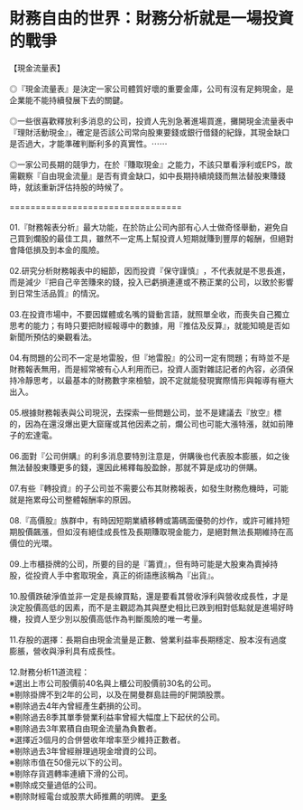 # 財務自由的世界：財務分析就是一場投資的戰爭


<div class="_xlr"><span class="fbPhotosPhotoContext" id="fbPhotoSnowliftContext"></span><span class="fbPhotosPhotoCaption" tabindex="0" aria-live="polite" data-ft="{&quot;tn&quot;:&quot;K&quot;}" id="fbPhotoSnowliftCaption"><span class="hasCaption"><div id="id_590ea3c59e1690b21197330" class="text_exposed_root">【現金流量表】<br> <br><span> ◎『現金流量表』是決定一家公司體質好壞的重要金庫，公</span><wbr><span class="word_break"></span>司有沒有足夠現金，是企業能不能持續發展下去的關鍵。<br> <br><span> ◎一些很喜歡釋放利多消息的公司，投資人先別急著進場買</span><wbr><span class="word_break"></span><span>進，攤開現金流量表中『理財活動現金』，確定是否該公司</span><wbr><span class="word_break"></span><span>常向股東要錢或銀行借錢的紀錄，其現金缺口是否過大，才</span><wbr><span class="word_break"></span>能準確判斷利多的真實性。<span class="text_exposed_hide">⋯⋯</span><span class="text_exposed_show"><br> <br><span> ◎一家公司長期的競爭力，在於『賺取現金』之能力，不該</span><wbr><span class="word_break"></span><span>只單看淨利或EPS，故需觀察『自由現金流量』是否有資</span><wbr><span class="word_break"></span><span>金缺口，如中長期持續燒錢而無法替股東賺錢時，就該重新</span><wbr><span class="word_break"></span>評估持股的時候了。<br> <br><span> ==========================</span><wbr><span class="word_break"></span>=======<br> <br><span> 01.『財務報表分析』最大功能，在於防止公司內部有心</span><wbr><span class="word_break"></span><span>人士做奇怪舉動，避免自己買到爛股的最佳工具，雖然不一</span><wbr><span class="word_break"></span><span>定馬上幫投資人短期就賺到豐厚的報酬，但絕對會降低損及</span><wbr><span class="word_break"></span>到本金的風險。<br> <br><span> 02.研究分析財務報表中的細節，因而投資『保守謹慎』</span><wbr><span class="word_break"></span><span>，不代表就是不思長進，而是減少『把自己辛苦賺來的錢，</span><wbr><span class="word_break"></span><span>投入已虧損連連或不務正業的公司，以致於影響到日常生活</span><wbr><span class="word_break"></span>品質』的情況。<br> <br><span> 03.在投資市場中，不要因媒體或名嘴的聳動言語，就照</span><wbr><span class="word_break"></span><span>單全收，而喪失自己獨立思考的能力；有時只要把財經報導</span><wbr><span class="word_break"></span><span>中的數據，用『推估及反算』，就能知曉是否如新聞所預估</span><wbr><span class="word_break"></span>的樂觀看法。<br> <br><span> 04.有問題的公司不一定是地雷股，但『地雷股』的公司</span><wbr><span class="word_break"></span><span>一定有問題；有時並不是財務報表無用，而是經常被有心人</span><wbr><span class="word_break"></span><span>利用而已，投資人面對雜誌記者的內容，必須保持冷靜思考</span><wbr><span class="word_break"></span><span>，以最基本的財務數字來檢驗，說不定就能發現實際情形與</span><wbr><span class="word_break"></span>報導有極大出入。<br> <br><span> 05.根據財務報表與公司現況，去探索一些問題公司，並</span><wbr><span class="word_break"></span><span>不是建議去『放空』標的，因為在還沒爆出更大窟窿或其他</span><wbr><span class="word_break"></span>因素之前，爛公司也可能大漲特漲，就如前陣子的宏達電。<br> <br><span> 06.面對『公司併購』的利多消息要特別注意是，併購後</span><wbr><span class="word_break"></span><span>也代表股本膨脹，如之後無法替股東賺更多的錢，還因此稀</span><wbr><span class="word_break"></span>釋每股盈餘，那就不算是成功的併購。<br> <br><span> 07.有些『轉投資』的子公司並不需要公布其財務報表，</span><wbr><span class="word_break"></span><span>如發生財務危機時，可能就是拖累母公司整體報酬率的原因</span><wbr><span class="word_break"></span>。<br> <br><span> 08.『高價股』族群中，有時因短期業績移轉或籌碼面優</span><wbr><span class="word_break"></span><span>勢的炒作，或許可維持短期股價飆漲，但如沒有絕佳成長性</span><wbr><span class="word_break"></span><span>及長期賺取現金能力，是絕對無法長期維持在高價位的光環</span><wbr><span class="word_break"></span>。<br> <br><span> 09.上市櫃掛牌的公司，所要的目的是『籌資』，但有時</span><wbr><span class="word_break"></span><span>可能是大股東為賣掉持股，從投資人手中套取現金，真正的</span><wbr><span class="word_break"></span>術語應該稱為『出貨』。<br> <br><span> 10.股價跌破淨值並非一定是長線買點，還是要看其營收</span><wbr><span class="word_break"></span><span>淨利與營收成長性，才是決定股價高低的因素，而不是主觀</span><wbr><span class="word_break"></span><span>認為其與歷史相比已跌到相對低點就是進場好時機，投資人</span><wbr><span class="word_break"></span>至少別以股價高低作為判斷風險的唯一考量。<br> <br><span> 11.存股的選擇：長期自由現金流量是正數、營業利益率</span><wbr><span class="word_break"></span>長期穩定、股本沒有過度膨脹，營收與淨利具有成長性。<br> <br> 12.財務分析11道流程：<br><span> ※選出上市公司股價前40名與上櫃公司股價前30名的公</span><wbr><span class="word_break"></span>司。<br><span> ※剔除掛牌不到2年的公司，以及在開曼群島註冊的F開頭</span><wbr><span class="word_break"></span>股票。<br> ※剔除過去4年內曾經產生虧損的公司。<br><span> ※剔除過去8季其單季營業利益率曾經大幅度上下起伏的公</span><wbr><span class="word_break"></span>司。<br> ※剔除過去3年累積自由現金流量為負數者。<br> ※選擇近3個月的合併營收年增率至少維持正數者。<br> ※剔除過去3年曾經辦理過現金增資的公司。<br> ※剔除市值在50億元以下的公司。<br> ※剔除存貨週轉率連續下滑的公司。<br> ※剔除成交量過低的公司。<br> ※剔除財經電台或股票大師推薦的明牌。</span><span class="text_exposed_hide"> <span class="text_exposed_link"><a class="see_more_link" data-interaction-root-id="_24_q" onclick="var func = function(e) { e.preventDefault(); }; var parent = Parent.byClass(this, &quot;text_exposed_root&quot;); if (parent &amp;&amp; parent.getAttribute(&quot;id&quot;) == &quot;id_590ea3c59e1690b21197330&quot;) { CSS.addClass(parent, &quot;text_exposed&quot;); Arbiter.inform(&quot;reflow&quot;); }; func(event); " href="#" data-ft="{&quot;tn&quot;:&quot;e&quot;}" role="button"><span class="see_more_link_inner">更多</span></a></span></span></div></span></span><span class="fbPhotoTagList hidden_elem" id="fbPhotoSnowliftTagList"></span><div class="pts fbPhotoProductsTagList" id="fbPhotoSnowliftProductsTagList"></div><div class="pts fbPhotoLegacyTagList" id="fbPhotoSnowliftLegacyTagList"><div></div></div><div class="fbPhotosPhotoButtons" id="fbPhotoSnowliftCallToActionButton"></div><div class="mvm fbPhotosPhotoOwnerButtons stat_elem" id="fbPhotoSnowliftOwnerButtons"></div><div class="_56lj" id="fbPhotoSnowliftOriginalStory"></div></div>